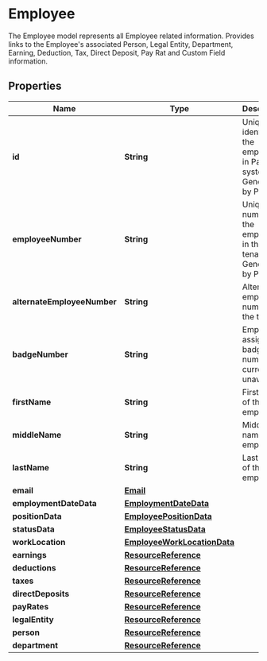 

# Employee

The Employee model represents all Employee related information.  Provides links to the Employee's associated Person, Legal Entity, Department, Earning, Deduction, Tax, Direct Deposit, Pay Rat and Custom Field information.

## Properties

| Name | Type | Description | Notes |
|------------ | ------------- | ------------- | -------------|
|**id** | **String** | Unique identifier of the employee in Paycor&#39;s system. Generated by Paycor. |  [optional] |
|**employeeNumber** | **String** | Unique number of the employee in the tenant. Generated by Paycor.              |  [optional] |
|**alternateEmployeeNumber** | **String** | Alternate employee number in the tenant. |  [optional] |
|**badgeNumber** | **String** | Employee&#39;s assigned badge number - currently unavailable              |  [optional] |
|**firstName** | **String** | First name of the employee. |  [optional] |
|**middleName** | **String** | Middle name of the employee. |  [optional] |
|**lastName** | **String** | Last name of the employee. |  [optional] |
|**email** | [**Email**](Email.md) |  |  [optional] |
|**employmentDateData** | [**EmploymentDateData**](EmploymentDateData.md) |  |  [optional] |
|**positionData** | [**EmployeePositionData**](EmployeePositionData.md) |  |  [optional] |
|**statusData** | [**EmployeeStatusData**](EmployeeStatusData.md) |  |  [optional] |
|**workLocation** | [**EmployeeWorkLocationData**](EmployeeWorkLocationData.md) |  |  [optional] |
|**earnings** | [**ResourceReference**](ResourceReference.md) |  |  [optional] |
|**deductions** | [**ResourceReference**](ResourceReference.md) |  |  [optional] |
|**taxes** | [**ResourceReference**](ResourceReference.md) |  |  [optional] |
|**directDeposits** | [**ResourceReference**](ResourceReference.md) |  |  [optional] |
|**payRates** | [**ResourceReference**](ResourceReference.md) |  |  [optional] |
|**legalEntity** | [**ResourceReference**](ResourceReference.md) |  |  [optional] |
|**person** | [**ResourceReference**](ResourceReference.md) |  |  [optional] |
|**department** | [**ResourceReference**](ResourceReference.md) |  |  [optional] |




